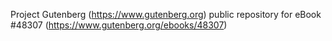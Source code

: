 Project Gutenberg (https://www.gutenberg.org) public repository for eBook #48307 (https://www.gutenberg.org/ebooks/48307)
